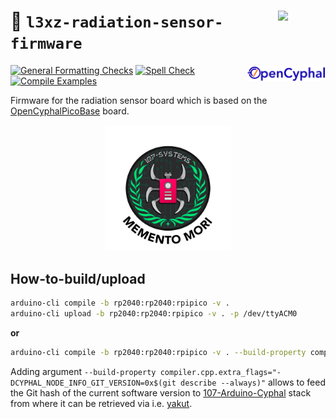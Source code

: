 <a href="https://107-systems.org/"><img align="right" src="https://raw.githubusercontent.com/107-systems/.github/main/logo/107-systems.png" width="15%"></a>
:floppy_disk: `l3xz-radiation-sensor-firmware`
==============================================
<a href="https://opencyphal.org/"><img align="right" src="https://raw.githubusercontent.com/107-systems/.github/main/logo/opencyphal.svg" width="25%"></a>
[![General Formatting Checks](https://github.com/107-systems/l3xz-radiation-sensor-firmware/workflows/General%20Formatting%20Checks/badge.svg)](https://github.com/107-systems/l3xz-radiation-sensor-firmware/actions?workflow=General+Formatting+Checks)
[![Spell Check](https://github.com/107-systems/l3xz-radiation-sensor-firmware/workflows/Spell%20Check/badge.svg)](https://github.com/107-systems/l3xz-radiation-sensor-firmware/actions?workflow=Spell+Check)
[![Compile Examples](https://github.com/107-systems/l3xz-radiation-sensor-firmware/workflows/Compile/badge.svg)](https://github.com/107-systems/l3xz-radiation-sensor-firmware/actions?workflow=Compile)

Firmware for the radiation sensor board which is based on the [OpenCyphalPicoBase](https://github.com/generationmake/OpenCyphalPicoBase) board.

<p align="center">
  <a href="https://github.com/107-systems/l3xz"><img src="https://raw.githubusercontent.com/107-systems/.github/main/logo/l3xz-logo-memento-mori-github.png" width="40%"></a>
</p>

## How-to-build/upload
```bash
arduino-cli compile -b rp2040:rp2040:rpipico -v .
arduino-cli upload -b rp2040:rp2040:rpipico -v . -p /dev/ttyACM0
```
**or**
```bash
arduino-cli compile -b rp2040:rp2040:rpipico -v . --build-property compiler.cpp.extra_flags="-DCYPHAL_NODE_INFO_GIT_VERSION=0x$(git describe --always)"
```
Adding argument `--build-property compiler.cpp.extra_flags="-DCYPHAL_NODE_INFO_GIT_VERSION=0x$(git describe --always)"` allows to feed the Git hash of the current software version to [107-Arduino-Cyphal](https://github.com/107-systems/107-Arduino-Cyphal) stack from where it can be retrieved via i.e. [yakut](https://github.com/opencyphal/yakut).
